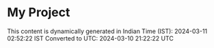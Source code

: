 # My Project

This content is dynamically generated in Indian Time (IST): 2024-03-11 02:52:22 IST
Converted to UTC: 2024-03-10 21:22:22 UTC
